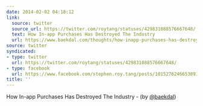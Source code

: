 ```yaml
---
date: 2014-02-02 04:18:12
link:
  source: twitter
  source_url: https://twitter.com/roytang/statuses/429831088576667648/
  text: How In-app Purchases Has Destroyed The Industry
  url: https://www.baekdal.com/thoughts/how-inapp-purchases-has-destroyed-the-industry/
source: twitter
syndicated:
- type: twitter
  url: https://twitter.com/roytang/statuses/429831088576667648/
- type: facebook
  url: https://www.facebook.com/stephen.roy.tang/posts/10152762466538912
title: ''
---
```


How In-app Purchases Has Destroyed The Industry - (by [@baekdal](https://twitter.com/baekdal/))